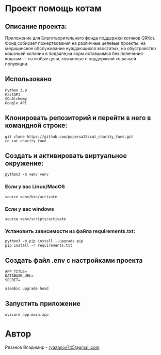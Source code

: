 # Проект помощь котам

## Описание проекта:

Приложение для Благотворительного фонда поддержки котиков QRKot. Фонд собирает пожертвования на различные целевые проекты: на медицинское обслуживание нуждающихся хвостатых, на обустройство кошачьей колонии в подвале,на корм оставшимся без попечения кошкам — на любые цели, связанные с поддержкой кошачьей популяции.

## Использовано

    Python 3.9
    FastAPI
    SQLAlchemy
    Google API

## Клонировать репозиторий и перейти в него в командной строке:

    git clone https://github.com/pupersa23/cat_charity_fund.git
    cd cat_charity_fund

## Cоздать и активировать виртуальное окружение:

    python3 -m venv venv

### Если у вас Linux/MacOS

    source venv/bin/activate

### Если у вас windows

    source venv/scripts/activate

### Установить зависимости из файла requirements.txt:

    python3 -m pip install --upgrade pip
    pip install -r requirements.txt

## Создать файл .env с настройками проекта

    APP_TITLE=
    DATABASE_URL= 
    SECRET=

    alembic upgrade head

## Запустить приложение

    uvicorn app.main:app


# Автор

Рязанов Владимир - ryazanov745@gmail.com
